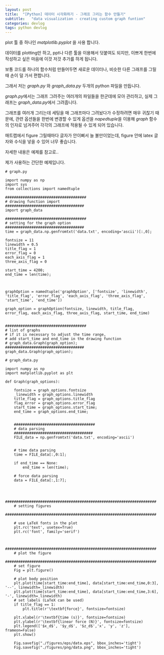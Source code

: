 ```yaml
---
layout: post
title:  "[Python] 데이터 시각화하기 - 그래프 그리는 함수 만들기"
subtitle:   "data visualization - creating custom graph funtion"
categories: devlog
tags: python devlog
---
```



plot 툴 중 하나인 *matplotlib.pyplot* 을 사용 합니다. 

데이터를 plotting만 하고, ppt나 다른 툴을 이용해서 덧붙여도 되지만, 이쁘게 한번에 작성하고 싶은 마음에 이것 저것 추가를 하게 됩니다.

보통 코드를 하나의 함수처럼 만들어두면 새로운 데이터나, 비슷한 다른 그래프를 그릴 때 손이 덜 가서 편합니다.

그래서 저는 *graph.py* 와 *graph_data.py* 두개의 python 파일을 만듭니다.

*graph.py*에서는 그래프 그려주는 여러개의 파일들을 한군데에 모아 관리하고, 실제 그래프는 *graph_data.py*에서 그려줍니다.

그래프를 여러개 그리는데 세팅을 매 그래프마다 그려놨다가 수정하려면 매우 귀찮기 때문에, 관련 옵션들을 한번에 변경할 수 있게 옵션을 *napedtuple*을 이용해 *graph* 함수의 인자로 넘겨주어 각각의 그래프에 적용될 수 있게 되어 있습니다.

매트랩에서 figure 그릴때마다 글자가 안이뻐서 늘 불만이었는데, figure 안에 latex 글자와 수식을 넣을 수 있어 너무 좋습니다. 


자세한 내용은 예제를 참고로..

제가 사용하는 간단한 예제입니다. 

~~~ 
# graph.py

import numpy as np
import sys
from collections import namedtuple

#####################################
# drawing function import
####################################
import graph_data

#####################################
# setting for the graph option
####################################
time = graph_data.np.genfromtxt('data.txt', encoding='ascii')[:,0];

fontsize = 11
linewidth = 0.5
title_flag = 1
error_flag = 0
each_axis_flag = 1
three_axis_flag = 0
    
start_time = 4200;
end_time = len(time);



graphOption = namedtuple('graphOption', ['fontsize', 'linewidth', 'title_flag', 'error_flag', 'each_axis_flag', 'three_axis_flag', 'start_time', 'end_time'])

graph_option = graphOption(fontsize, linewidth, title_flag, error_flag, each_axis_flag, three_axis_flag, start_time, end_time)


#####################################
# list of graphs
# if it is necessary to adjust the time range,
# add start_time and end_time in the drawing function
# graph_data.Graph(graph_option);
####################################
graph_data.Graph(graph_option);

~~~


~~~ 
# graph_data.py

import numpy as np
import matplotlib.pyplot as plt

def Graph(graph_options):
    
    fontsize = graph_options.fontsize
    _linewidth = graph_options.linewidth
    title_flag = graph_options.title_flag
    flag_error = graph_options.error_flag
    start_time = graph_options.start_time;
    end_time = graph_options.end_time;

    
    #####################################
    # data parsing
    ####################################
    FILE_data = np.genfromtxt('data.txt', encoding='ascii')
    
    
    # time data parsing
    time = FILE_data[:,0:1];
    
    if end_time == None:
        end_time = len(time);
    
    # force data parsing
    data = FILE_data[:,1:7];
    
    
    
    #####################################################################
    # setting figures
    #####################################################################
    
    # use LaTeX fonts in the plot
    plt.rc('text', usetex=True)
    plt.rc('font', family='serif')
    
    
    #####################################################################
    # plot the figure
    #####################################################################
    # set figure
    Fig = plt.figure()
    
    # plot body position
    plt.plot(time[start_time:end_time], data[start_time:end_time,0:3], '--', linewidth=_linewidth)
    plt.plot(time[start_time:end_time], data[start_time:end_time,3:6], '-', linewidth=_linewidth)
    # set labels (LaTeX can be used)
    if title_flag == 1:
        plt.title(r'\textbf{force}', fontsize=fontsize)
    
    plt.xlabel(r'\textbf{time (s)}', fontsize=fontsize)
    plt.ylabel(r'\textbf{linear force (N)}', fontsize=fontsize)
    plt.legend(['$x_d$', '$y_d$', '$z_d$','x', 'y', 'z'], frameon=False)
    plt.show()
    
    Fig.savefig("./figures/eps/data.eps", bbox_inches='tight')
    Fig.savefig("./figures/png/data.png", bbox_inches='tight')  

~~~

